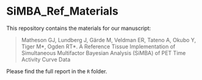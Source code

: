 # SiMBA_Ref_Materials

<!-- badges: start -->
<!-- badges: end -->

This repository contains the materials for our manuscript:

> Matheson GJ, Lundberg J, Gärde M, Veldman ER, Tateno A, Okubo Y, Tiger M*, Ogden RT*. A Reference Tissue Implementation of Simultaneous Multifactor Bayesian Analysis (SiMBA) of PET Time Activity Curve Data

Please find the full report in the `R` folder.
